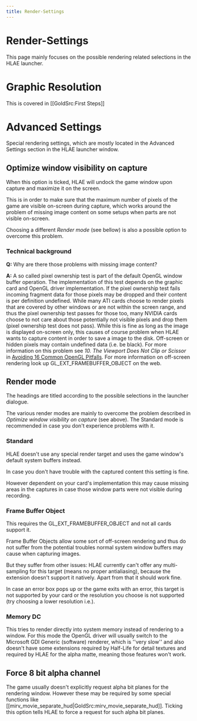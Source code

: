 ```yaml
---
title: Render-Settings
---
```


# Render-Settings

This page mainly focuses on the possible rendering related selections in the HLAE launcher.

# Graphic Resolution

This is covered in [[GoldSrc:First Steps]]


# Advanced Settings

Special rendering settings, which are mostly located in the Advanced Settings section in the HLAE launcher window.

## Optimize window visibility on capture

When this option is ticked, HLAE will undock the game window upon capture and maximize it on the screen.

This is in order to make sure that the maximum number of pixels of the game are visible on-screen during capture, which works around the problem of missing image content on some setups when parts are not visible on-screen.

Choosing a different _Render mode_ (see bellow) is also a possible option to overcome this problem.

### Technical background

**Q:** Why are there those problems with missing image content?

**A:** A so called pixel ownership test is part of the default OpenGL window buffer operation. The implementation of this test depends on the graphic card and OpenGL driver implementation. If the pixel ownership test fails incoming fragment data for those pixels may be dropped and their content is per definition undefined. While many ATI cards choose to render pixels that are covered by other windows or are not within the screen range, and thus the pixel ownership test passes for those too, many NVIDIA cards choose to not care about those potentially not visible pixels and drop them (pixel ownership test does not pass). While this is fine as long as the image is displayed on-screen only, this causes of course problem when HLAE wants to capture content in order to save a image to the disk. Off-screen or hidden pixels may contain undefined data (i.e. be black).
For more information on this problem see _10. The Viewport Does Not Clip or Scissor_ in [Avoiding 16 Common OpenGL Pitfalls](http://www.opengl.org/resources/features/KilgardTechniques/oglpitfall).
For more information on off-screen rendering look up GL_EXT_FRAMEBUFFER_OBJECT on the web.


## Render mode

The headings are titled according to the possible selections in the launcher dialogue.

The various render modes are mainly to overcome the problem described in _Optimize window visibility on capture_ (see above).
The Standard mode is recommended in case you don't experience problems with it.

### Standard

HLAE doesn't use any special render target and uses the game window's default system buffers instead.

In case you don't have trouble with the captured content this setting is fine.

However dependent on your card's implementation this may cause missing areas in the captures in case those window parts were not visible during recording.

### Frame Buffer Object

This requires the GL_EXT_FRAMEBUFFER_OBJECT and not all cards support it.

Frame Buffer Objects allow some sort of off-screen rendering and thus do not suffer from the potential troubles normal system window buffers may cause when capturing images.

But they suffer from other issues: HLAE currently can't offer any multi-sampling for this target (means no proper antialiasing), because the extension doesn't support it natively. Apart from that it should work fine.

In case an error box pops up or the game exits with an error, this target is not supported by your card or the resolution you choose is not supported (try choosing a lower resolution i.e.).

### Memory DC

This tries to render directly into system memory instead of rendering to a window.
For this mode the OpenGL driver will usually switch to the Microsoft GDI Generic (software) renderer, which is ''very slow'' and also doesn't have some extensions required by Half-Life for detail textures and required by HLAE for the alpha matte, meaning those features won't work.

## Force 8 bit alpha channel

The game usually doesn't explicitly request alpha bit planes for the rendering window. However these may be required by some special functions like [[mirv_movie_separate_hud|GoldSrc:mirv_movie_separate_hud]]. Ticking this option tells HLAE to force a request for such alpha bit planes.
